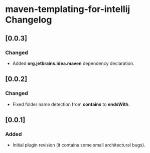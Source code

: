 # maven-templating-for-intellij Changelog

## [0.0.3]

### Changed

- Added **org.jetbrains.idea.maven** dependency declaration.

## [0.0.2]

### Changed

- Fixed folder name detection from **contains** to **endsWith**. 

## [0.0.1]

### Added

- Initial plugin revision (it contains some small architectural bugs).
